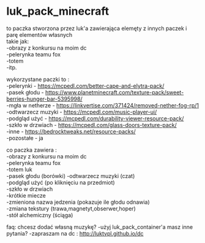# luk_pack_minecraft

to paczka stworzona przez luk'a zawierająca elemęty z innych paczek i parę elementów własnych  
takie jak:  
-obrazy z konkursu na moim dc  
-pelerynka teamu fox  
-totem  
-itp.

wykorzystane paczki to :  
-pelerynki - https://mcpedl.com/better-cape-and-elytra-pack/  
-pasek głodu - https://www.planetminecraft.com/texture-pack/sweet-berries-hunger-bar-5395998/  
-mgła w netherze - https://linkvertise.com/371424/removed-nether-fog-rp/1  
-odtwarzecz muzyki - https://mcpedl.com/music-player-ui/  
-podgląd użyć - https://mcpedl.com/durability-viewer-resource-pack/  
-szkło w drzwiach - https://mcpedl.com/glass-doors-texture-pack/  
-inne - https://bedrocktweaks.net/resource-packs/  
-pozostałe - ja

co paczka zawiera :  
-obrazy z konkursu na moim dc  
-pelerynka teamu fox  
-totem luk  
-pasek głodu (borówki)
-odtwarzecz muzyki (czat)  
-podgląd użyć (po kliknięciu na przedmiot)  
-szkło w drzwiach  
-krótkie miecze  
-zmieniona nazwa jedzenia (pokazuje ile głodu odnawia)  
-zmiana tekstury (trawa,magnetyt,obserwer,hoper)  
-stół alchemiczny (ściąga)

faq:
chcesz dodać własną muzykę?
-użyj luk_pack_container'a
masz inne pytania?
-zapraszam na dc : http://luktvpl.github.io/dc
